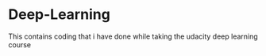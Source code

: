 # Deep-Learning
This contains coding that i have done while taking the udacity deep learning course
